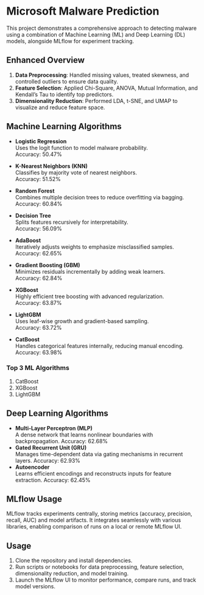 # Microsoft Malware Prediction

This project demonstrates a comprehensive approach to detecting malware using a combination of Machine Learning (ML) and Deep Learning (DL) models, alongside MLflow for experiment tracking.

## Enhanced Overview
1. **Data Preprocessing**: Handled missing values, treated skewness, and controlled outliers to ensure data quality.  
2. **Feature Selection**: Applied Chi-Square, ANOVA, Mutual Information, and Kendall’s Tau to identify top predictors.  
3. **Dimensionality Reduction**: Performed LDA, t-SNE, and UMAP to visualize and reduce feature space.  

## Machine Learning Algorithms
- **Logistic Regression**  
    Uses the logit function to model malware probability.  
    Accuracy: 50.47%

- **K-Nearest Neighbors (KNN)**  
    Classifies by majority vote of nearest neighbors.  
    Accuracy: 51.52%

- **Random Forest**  
    Combines multiple decision trees to reduce overfitting via bagging.  
    Accuracy: 60.84%

- **Decision Tree**  
    Splits features recursively for interpretability.  
    Accuracy: 56.09%

- **AdaBoost**  
    Iteratively adjusts weights to emphasize misclassified samples.  
    Accuracy: 62.65%

- **Gradient Boosting (GBM)**  
    Minimizes residuals incrementally by adding weak learners.  
    Accuracy: 62.84%

- **XGBoost**  
    Highly efficient tree boosting with advanced regularization.  
    Accuracy: 63.87%

- **LightGBM**  
    Uses leaf-wise growth and gradient-based sampling.  
    Accuracy: 63.72%

- **CatBoost**  
    Handles categorical features internally, reducing manual encoding.  
    Accuracy: 63.98%

### Top 3 ML Algorithms
1. CatBoost 
2. XGBoost  
3. LightGBM  

## Deep Learning Algorithms
- **Multi-Layer Perceptron (MLP)**  
    A dense network that learns nonlinear boundaries with backpropagation.
    Accuracy: 62.68%
- **Gated Recurrent Unit (GRU)**  
    Manages time-dependent data via gating mechanisms in recurrent layers.
    Accuracy: 62.93%
- **Autoencoder**  
    Learns efficient encodings and reconstructs inputs for feature extraction.
    Accuracy: 62.45%

## MLflow Usage
MLflow tracks experiments centrally, storing metrics (accuracy, precision, recall, AUC) and model artifacts. It integrates seamlessly with various libraries, enabling comparison of runs on a local or remote MLflow UI.

## Usage
1. Clone the repository and install dependencies.  
2. Run scripts or notebooks for data preprocessing, feature selection, dimensionality reduction, and model training.  
3. Launch the MLflow UI to monitor performance, compare runs, and track model versions.
